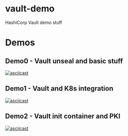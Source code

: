 # vault-demo
HashiCorp Vault demo stuff

# Demos
## Demo0 - Vault unseal and basic stuff
[![asciicast](https://asciinema.org/a/154577.png)](https://asciinema.org/a/154577?autoplay=1&cols=240&rows=40)

## Demo1 - Vault and K8s integration
[![asciicast](https://asciinema.org/a/154578.png)](https://asciinema.org/a/154578?autoplay=1&cols=240&rows=40)

## Demo2 - Vault init container and PKI
[![asciicast](https://asciinema.org/a/154579.png)](https://asciinema.org/a/154579?autoplay=1&cols=240&rows=40)
